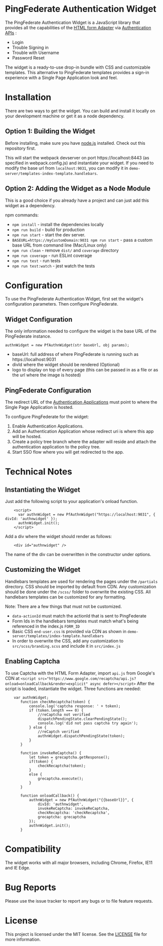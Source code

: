# PingFederate Authentication Widget

The PingFederate Authentication Widget is a JavaScript library that provides all the capabilities of the [HTML form Adapter](https://support.pingidentity.com/s/document-item?bundleId=pingfederate-93&topicId=xvy1564003022890.html) via [Authentication APIs](https://support.pingidentity.com/s/document-item?bundleId=pingfederate-93&topicId=qsl1564002999029.html)
:
 - Login
 - Trouble Signing in
 - Trouble with Username
 - Password Reset

The widget is a ready-to-use drop-in bundle with CSS and customizable templates. This alternative to PingFederate templates provides a sign-in experience with a Single Page Application look and feel.

# Installation

There are two ways to get the widget. You can build and install it locally on your development machine or get it as a node dependency.

## Option 1: Building the Widget

Before installing, make sure you have [node.js](https://nodejs.org/en/) installed. Check out this repository first.

This will start the webpack devserver on port https://localhost:8443 (as specified in webpack.config.js) and instantiate your widget. If you need to modify the base url from `localhost:9031`, you can modify it in `demo-server/templates-index-template.handlebars`.

## Option 2: Adding the Widget as a Node Module

This is a good choice if you already have a project and can just add this widget as a dependency.

npm commands:
 - `npm install` - install the dependencies locally
 - `npm run build` - build for production
 - `npm run start` - start the dev server.
 - `BASEURL=https://myCustomDomain:9031 npm run start` - pass a custom base URL from command line (Mac/Linux only)
 - `npm run clean` - remove `dist/` and `coverage` directory
 - `npm run coverage` - run ESLint coverage
 - `npm run test` - run tests
 - `npm run test:watch` - jest watch the tests


# Configuration

To use the PingFederate Authentication Widget, first set the widget's configuration parameters. Then configure PingFederate.

## Widget Configuration

The only information needed to configure the widget is the base URL of the PingFederate instance.

`authnWidget = new PfAuthnWidget(str baseUrl, obj params);`

  - baseUrl: full address of where PingFederate is running such as https://localhost:9031
  - divId where the widget should be rendered (Optional)
  - logo to display on top of every page (this can be passed in as a file or as the url where the image is hosted)

## PingFederate Configuration

The redirect URL of the [Authentication Applications](https://support.pingidentity.com/s/document-item?bundleId=pingfederate-93&topicId=ldc1564002999116.html) must point to where the Single Page Application is hosted.

To configure PingFederate for the widget:
  1. Enable Authentication Applications.
  1. Add an Authentication Application whose redirect uri is where this app will be hosted.
  1. Create a policy tree branch where the adapter will reside and attach the authentication application to the policy tree.
  1. Start SSO flow where you will get redirected to the app.

# Technical Notes

## Instantiating the Widget

Just add the following script to your application's onload function.

        <script>
          var authnWidget = new PfAuthnWidget("https://localhost:9031", { divId: 'authnwidget' });
          authnWidget.init();
        </script>

Add a div where the widget should render as follows:

        <div id="authnwidget" />

The name of the div can be overwritten in the constructor under options.

## Customizing the Widget

Handlebars templates are used for rendering the pages under the `/partials` directory. CSS should be imported by default from CDN. Any customization should be done under the `/scss/` folder to overwrite the existing CSS. All handlebars templates can be customized for any formatting.

Note: There are a few things that must not be customized.
- `data-actionId` must match the actionId that is sent to PingFederate
- Form Ids in the handlebars templates must match what's being referenced in the index.js `FORM_ID`
- Basic CSS `end-user.css` is provided via CDN as shown in `demo-server/templates/index-template.handlebars`
- In order to overwrite the CSS, add any customization to `src/scss/branding.scss` and include it in `src/index.js`


## Enabling Captcha

To use Captcha with the HTML Form Adapter, import `api.js` from Google's CDN at `<script src="https://www.google.com/recaptcha/api.js?onload=onloadCallback&render=explicit" async defer></script>`
After the script is loaded, instantiate the widget. Three functions are needed:

        var authnWidget;
           function checkRecaptcha(token) {
               console.log('captcha response: ' + token);
               if (token.length === 0) {
                   //reCaptcha not verified
                   dispatchPendingState.clearPendingState();
                   console.log('did not pass captcha try again');
               } else {
                   //reCaptch verified
                   authnWidget.dispatchPendingState(token);
               }
           }

           function invokeReCaptcha() {
               let token = grecaptcha.getResponse();
               if(token) {
                   checkRecaptcha(token);
               }
               else {
                   grecaptcha.execute();
               }
           }

           function onloadCallback() {
               authnWidget = new PfAuthnWidget("{{baseUrl}}", {
                   divId: 'authnwidget',
                   invokeReCaptcha: invokeReCaptcha,
                   checkRecaptcha: 'checkRecaptcha',
                   grecaptcha: grecaptcha
               });
               authnWidget.init();
           }

# Compatibility

The widget works with all major browsers, including Chrome, Firefox, IE11 and IE Edge.

# Bug Reports

Please use the issue tracker to report any bugs or to file feature requests.

# License

This project is licensed under the MIT license. See the [LICENSE](LICENSE) file for more information.

